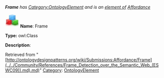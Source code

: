 ___Frame__ has [Category:OntologyElement](../../Category/OntologyElement "Category:OntologyElement") and is an [element of](../../Property/ElementOf "Property:ElementOf") [Affordance](../../Submissions/Affordance "Submissions:Affordance")_


  




[![Class](../../images/thumb/2/27/Class.gif/45px-Class.gif)](../../Image/Class.gif "Class")
__Name__: Frame 


__Type:__ owl:Class 


__Description__: 





Retrieved from "[http://ontologydesignpatterns.org/wiki/Submissions:Affordance/Frame](../../Community/References/Frame_Detection_over_the_Semantic_Web_(ESWC09)).md).md)"
 [Category](http://ontologydesignpatterns.org/wiki/Special:Categories "Special:Categories"): [OntologyElement](../../Category/OntologyElement "Category:OntologyElement")